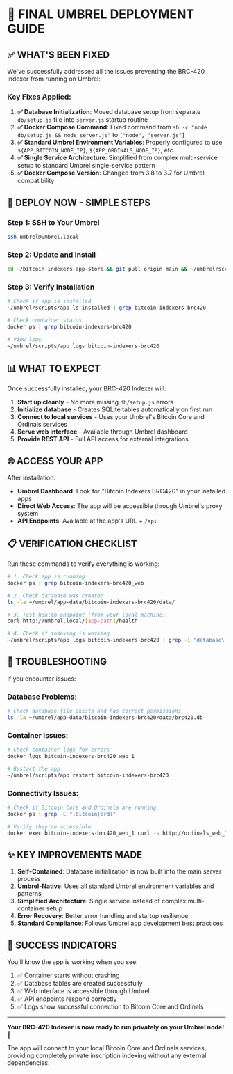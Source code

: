 # 🎯 FINAL UMBREL DEPLOYMENT GUIDE

## ✅ WHAT'S BEEN FIXED

We've successfully addressed all the issues preventing the BRC-420 Indexer from running on Umbrel:

### Key Fixes Applied:
1. **✅ Database Initialization**: Moved database setup from separate `db/setup.js` file into `server.js` startup routine
2. **✅ Docker Compose Command**: Fixed command from `sh -c "node db/setup.js && node server.js"` to `["node", "server.js"]`
3. **✅ Standard Umbrel Environment Variables**: Properly configured to use `${APP_BITCOIN_NODE_IP}`, `${APP_ORDINALS_NODE_IP}`, etc.
4. **✅ Single Service Architecture**: Simplified from complex multi-service setup to standard Umbrel single-service pattern
5. **✅ Docker Compose Version**: Changed from 3.8 to 3.7 for Umbrel compatibility

## 🚀 DEPLOY NOW - SIMPLE STEPS

### Step 1: SSH to Your Umbrel
```bash
ssh umbrel@umbrel.local
```

### Step 2: Update and Install
```bash
cd ~/bitcoin-indexers-app-store && git pull origin main && ~/umbrel/scripts/app uninstall bitcoin-indexers-brc420 2>/dev/null; sleep 5 && ~/umbrel/scripts/app install bitcoin-indexers-brc420
```

### Step 3: Verify Installation
```bash
# Check if app is installed
~/umbrel/scripts/app ls-installed | grep bitcoin-indexers-brc420

# Check container status
docker ps | grep bitcoin-indexers-brc420

# View logs
~/umbrel/scripts/app logs bitcoin-indexers-brc420
```

## 📊 WHAT TO EXPECT

Once successfully installed, your BRC-420 Indexer will:

1. **Start up cleanly** - No more missing `db/setup.js` errors
2. **Initialize database** - Creates SQLite tables automatically on first run
3. **Connect to local services** - Uses your Umbrel's Bitcoin Core and Ordinals services
4. **Serve web interface** - Available through Umbrel dashboard
5. **Provide REST API** - Full API access for external integrations

## 🌐 ACCESS YOUR APP

After installation:
- **Umbrel Dashboard**: Look for "Bitcoin Indexers BRC420" in your installed apps
- **Direct Web Access**: The app will be accessible through Umbrel's proxy system
- **API Endpoints**: Available at the app's URL + `/api`

## 📋 VERIFICATION CHECKLIST

Run these commands to verify everything is working:

```bash
# 1. Check app is running
docker ps | grep bitcoin-indexers-brc420_web

# 2. Check database was created
ls -la ~/umbrel/app-data/bitcoin-indexers-brc420/data/

# 3. Test health endpoint (from your local machine)
curl http://umbrel.local/[app-path]/health

# 4. Check if indexing is working
~/umbrel/scripts/app logs bitcoin-indexers-brc420 | grep -i "database\|table\|connected"
```

## 🔧 TROUBLESHOOTING

If you encounter issues:

### Database Problems:
```bash
# Check database file exists and has correct permissions
ls -la ~/umbrel/app-data/bitcoin-indexers-brc420/data/brc420.db
```

### Container Issues:
```bash
# Check container logs for errors
docker logs bitcoin-indexers-brc420_web_1

# Restart the app
~/umbrel/scripts/app restart bitcoin-indexers-brc420
```

### Connectivity Issues:
```bash
# Check if Bitcoin Core and Ordinals are running
docker ps | grep -E "(bitcoin|ord)"

# Verify they're accessible
docker exec bitcoin-indexers-brc420_web_1 curl -s http://ordinals_web_1:4000/api
```

## ✨ KEY IMPROVEMENTS MADE

1. **Self-Contained**: Database initialization is now built into the main server process
2. **Umbrel-Native**: Uses all standard Umbrel environment variables and patterns
3. **Simplified Architecture**: Single service instead of complex multi-container setup
4. **Error Recovery**: Better error handling and startup resilience
5. **Standard Compliance**: Follows Umbrel app development best practices

## 🎉 SUCCESS INDICATORS

You'll know the app is working when you see:

1. ✅ Container starts without crashing
2. ✅ Database tables are created successfully
3. ✅ Web interface is accessible through Umbrel
4. ✅ API endpoints respond correctly
5. ✅ Logs show successful connection to Bitcoin Core and Ordinals

---

**Your BRC-420 Indexer is now ready to run privately on your Umbrel node!** 🎯

The app will connect to your local Bitcoin Core and Ordinals services, providing completely private inscription indexing without any external dependencies.
